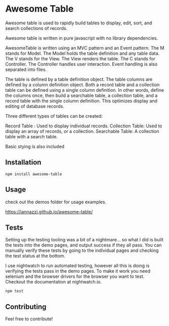 Awesome Table
=========

Awesome table is used to rapidly build tables to display, edit, sort, and search collections of records. 

Awesome table is written in pure javascript with no library dependencies. 

AwesomeTable is written using an MVC pattern and an Event pattern. 
The M stands for Model. The Model holds the table definition and any table data. 
The V stands for the View. The View renders the table.
The C stands for Controller.  The Controller handles user interaction. 
Event handling is also separated into files.

The table is defined by a table definition object. The table columns are defined by a column definition object. Both a record table and a collection table can be defined using a single column definition. In other words, define the columns once, then build a searchable table, a collection table, and a record table with the single column definition. This optimizes display and editing of database records.

Three different types of tables can be created:

Record Table : Used to display individual records.
Collection Table: Used to display an array of records, or a collection.
Searchable Table: A collection table with a search table.
 
 Basic stying is also included

## Installation

  `npm install awesome-table`

## Usage
check out the demos folder for usage examples.
    
   https://iannazzi.github.io/awesome-table/


## Tests
  Setting up the testing tooling was a bit of a nightmare... so what I did is built the tests into the demo pages, and output success if they all pass. You can manually verify these tests by going to the individual pages and checking the test status at the bottom.
  
  I use nightwatch to run automated testing, however all this is doing is verifying the tests pass in the demo pages. To make it work you need selenium and the browser drivers for the browser you want to test. Checkout the documentation at nightwatch.io. 
  
  `npm test`

## Contributing

Feel free to contribute!